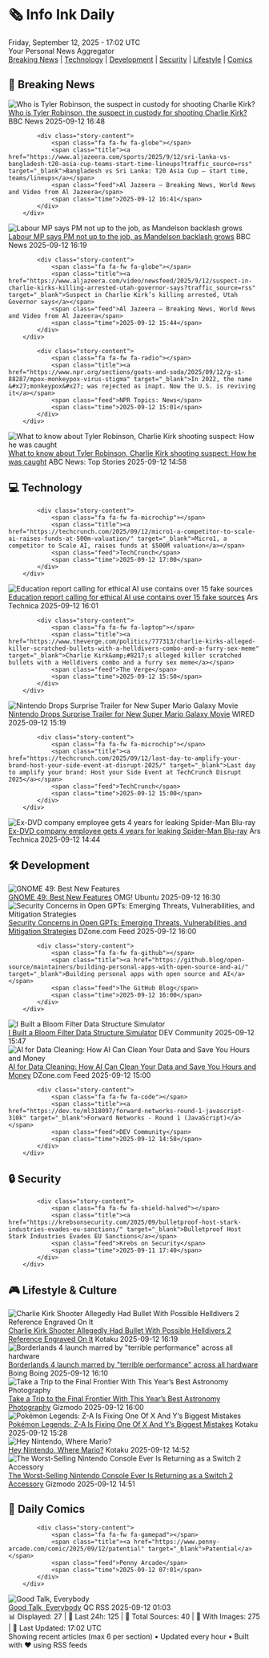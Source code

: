 <!-- Processing 54 RSS feeds at 2025-09-12 17:01:45 UTC -->
<!-- Processing: XKCD -->
<!-- Processing: Penny Arcade -->
<!-- Processing: Poorly Drawn Lines -->
<!-- Processing: Cyanide & Happiness -->
<!-- Processing: Girl Genius -->
<!-- Processing: BBC World News -->
<!-- Processing: BBC Breaking News -->
<!-- Processing: Al Jazeera Breaking News -->
<!-- Processing: CBC News -->
<!-- Error processing https://rss.cbc.ca/lineup/topstories.xml: The read operation timed out -->
<!-- Processing: Reuters Top News -->
<!-- Processing: Associated Press Breaking -->
<!-- Processing: ABC News Breaking -->
<!-- Processing: NBC News Breaking -->
<!-- Processing: TechCrunch -->
<!-- Processing: Ars Technica -->
<!-- Processing: O'Reilly Radar -->
<!-- Processing: Slashdot -->
<!-- Processing: Lobsters Python -->
<!-- Processing: Phoronix Linux News -->
<!-- Processing: It's FOSS -->
<!-- Processing: OMG! Ubuntu -->
<!-- Processing: DistroWatch -->
<!-- Processing: Red Hat Blog -->
<!-- Processing: GitHub Blog -->
<!-- Processing: GitLab Blog -->
<!-- Processing: DZone -->
<!-- Processing: Martin Fowler -->
<!-- Processing: Kotaku -->
<!-- Processing: Boing Boing -->
<!-- Generated 10 new posts out of 29 feeds processed -->
<div class="newspaper-header">
    <h1 class="newspaper-title">🗞️ Info Ink Daily</h1>
    <div class="newspaper-date">Friday, September 12, 2025 - 17:02 UTC</div>
    <div class="newspaper-subtitle">Your Personal News Aggregator</div>
</div>

<div class="newspaper-nav">
    <a href="#breaking">Breaking News</a> |
    <a href="#tech">Technology</a> |
    <a href="#dev">Development</a> |
    <a href="#security">Security</a> |
    <a href="#lifestyle">Lifestyle</a> |
    <a href="#webcomics">Comics</a>
</div>

<div class="news-section breaking-news" id="breaking">
<h2 class="section-header">🚨 Breaking News</h2>
<div class="stories-container">
<div class="story">
            <img src="https://ichef.bbci.co.uk/ace/standard/240/cpsprodpb/0f7d/live/c4a48080-8ff5-11f0-9cf6-cbf3e73ce2b9.png" alt="Who is Tyler Robinson, the suspect in custody for shooting Charlie Kirk?" class="story-image" loading="lazy" onerror="this.style.display='none'">
            <div class="story-content">
                <span class="fa fa-fw fa-earth-americas"></span>
                <span class="title"><a href="https://www.bbc.com/news/articles/cp8wl2y66p9o?at_medium=RSS&at_campaign=rss" target="_blank">Who is Tyler Robinson, the suspect in custody for shooting Charlie Kirk?</a></span>
                <span class="feed">BBC News</span>
                <span class="time">2025-09-12 16:48</span>
            </div>
        </div>
<div class="story">
            
            <div class="story-content">
                <span class="fa fa-fw fa-globe"></span>
                <span class="title"><a href="https://www.aljazeera.com/sports/2025/9/12/sri-lanka-vs-bangladesh-t20-asia-cup-teams-start-time-lineups?traffic_source=rss" target="_blank">Bangladesh vs Sri Lanka: T20 Asia Cup – start time, teams/lineups</a></span>
                <span class="feed">Al Jazeera – Breaking News, World News and Video from Al Jazeera</span>
                <span class="time">2025-09-12 16:41</span>
            </div>
        </div>
<div class="story">
            <img src="https://ichef.bbci.co.uk/ace/standard/240/cpsprodpb/eb1a/live/3a20b7a0-8fe9-11f0-bc75-8732789f1605.jpg" alt="Labour MP says PM not up to the job, as Mandelson backlash grows" class="story-image" loading="lazy" onerror="this.style.display='none'">
            <div class="story-content">
                <span class="fa fa-fw fa-flag"></span>
                <span class="title"><a href="https://www.bbc.com/news/articles/cx238pwwqg6o?at_medium=RSS&at_campaign=rss" target="_blank">Labour MP says PM not up to the job, as Mandelson backlash grows</a></span>
                <span class="feed">BBC News</span>
                <span class="time">2025-09-12 16:19</span>
            </div>
        </div>
<div class="story">
            
            <div class="story-content">
                <span class="fa fa-fw fa-globe"></span>
                <span class="title"><a href="https://www.aljazeera.com/video/newsfeed/2025/9/12/suspect-in-charlie-kirks-killing-arrested-utah-governor-says?traffic_source=rss" target="_blank">Suspect in Charlie Kirk’s killing arrested, Utah Governor says</a></span>
                <span class="feed">Al Jazeera – Breaking News, World News and Video from Al Jazeera</span>
                <span class="time">2025-09-12 15:44</span>
            </div>
        </div>
<div class="story">
            
            <div class="story-content">
                <span class="fa fa-fw fa-radio"></span>
                <span class="title"><a href="https://www.npr.org/sections/goats-and-soda/2025/09/12/g-s1-88287/mpox-monkeypox-virus-stigma" target="_blank">In 2022, the name &#x27;monkeypox&#x27; was rejected as inapt. Now the U.S. is reviving it</a></span>
                <span class="feed">NPR Topics: News</span>
                <span class="time">2025-09-12 15:01</span>
            </div>
        </div>
<div class="story">
            <img src="https://s.abcnews.com/images/US/charlie-kirk-15-gty-gmh-250911_1757612817020_hpMain_4x3t_384.jpg" alt="What to know about Tyler Robinson, Charlie Kirk shooting suspect: How he was caught" class="story-image" loading="lazy" onerror="this.style.display='none'">
            <div class="story-content">
                <span class="fa fa-fw fa-tv"></span>
                <span class="title"><a href="https://abcnews.go.com/US/tyler-robinson-charlie-kirk-suspect-shooter-utah/story?id=125474359" target="_blank">What to know about Tyler Robinson, Charlie Kirk shooting suspect: How he was caught</a></span>
                <span class="feed">ABC News: Top Stories</span>
                <span class="time">2025-09-12 14:58</span>
            </div>
        </div>
</div>
</div>
<div class="news-section tech-news" id="tech">
<h2 class="section-header">💻 Technology</h2>
<div class="stories-container">
<div class="story">
            
            <div class="story-content">
                <span class="fa fa-fw fa-microchip"></span>
                <span class="title"><a href="https://techcrunch.com/2025/09/12/micro1-a-competitor-to-scale-ai-raises-funds-at-500m-valuation/" target="_blank">Micro1, a competitor to Scale AI, raises funds at $500M valuation</a></span>
                <span class="feed">TechCrunch</span>
                <span class="time">2025-09-12 17:00</span>
            </div>
        </div>
<div class="story">
            <img src="https://cdn.arstechnica.net/wp-content/uploads/2025/09/newfoudnland_lighthouse-500x500.jpg" alt="Education report calling for ethical AI use contains over 15 fake sources" class="story-image" loading="lazy" onerror="this.style.display='none'">
            <div class="story-content">
                <span class="fa fa-fw fa-cog"></span>
                <span class="title"><a href="https://arstechnica.com/ai/2025/09/education-report-calling-for-ethical-ai-use-contains-over-15-fake-sources/" target="_blank">Education report calling for ethical AI use contains over 15 fake sources</a></span>
                <span class="feed">Ars Technica</span>
                <span class="time">2025-09-12 16:01</span>
            </div>
        </div>
<div class="story">
            
            <div class="story-content">
                <span class="fa fa-fw fa-laptop"></span>
                <span class="title"><a href="https://www.theverge.com/politics/777313/charlie-kirks-alleged-killer-scratched-bullets-with-a-helldivers-combo-and-a-furry-sex-meme" target="_blank">Charlie Kirk&amp;#8217;s alleged killer scratched bullets with a Helldivers combo and a furry sex meme</a></span>
                <span class="feed">The Verge</span>
                <span class="time">2025-09-12 15:50</span>
            </div>
        </div>
<div class="story">
            <img src="https://media.wired.com/photos/68c428b8a29b822c3095e940/master/pass/091225-culture-Super-Mario.jpg" alt="Nintendo Drops Surprise Trailer for New Super Mario Galaxy Movie" class="story-image" loading="lazy" onerror="this.style.display='none'">
            <div class="story-content">
                <span class="fa fa-fw fa-bolt"></span>
                <span class="title"><a href="https://www.wired.com/story/super-mario-galaxy-movie-new-trailer/" target="_blank">Nintendo Drops Surprise Trailer for New Super Mario Galaxy Movie</a></span>
                <span class="feed">WIRED</span>
                <span class="time">2025-09-12 15:19</span>
            </div>
        </div>
<div class="story">
            
            <div class="story-content">
                <span class="fa fa-fw fa-microchip"></span>
                <span class="title"><a href="https://techcrunch.com/2025/09/12/last-day-to-amplify-your-brand-host-your-side-event-at-disrupt-2025/" target="_blank">Last day to amplify your brand: Host your Side Event at TechCrunch Disrupt 2025</a></span>
                <span class="feed">TechCrunch</span>
                <span class="time">2025-09-12 15:00</span>
            </div>
        </div>
<div class="story">
            <img src="https://cdn.arstechnica.net/wp-content/uploads/2025/09/Spider-Man-No-Way-Home-Blu-Ray-via-Sony-Pictures-500x500.jpg" alt="Ex-DVD company employee gets 4 years for leaking Spider-Man Blu-ray" class="story-image" loading="lazy" onerror="this.style.display='none'">
            <div class="story-content">
                <span class="fa fa-fw fa-cog"></span>
                <span class="title"><a href="https://arstechnica.com/tech-policy/2025/09/ex-dvd-company-employee-gets-4-years-for-leaking-spider-man-blu-ray/" target="_blank">Ex-DVD company employee gets 4 years for leaking Spider-Man Blu-ray</a></span>
                <span class="feed">Ars Technica</span>
                <span class="time">2025-09-12 14:44</span>
            </div>
        </div>
</div>
</div>
<div class="news-section dev-news" id="dev">
<h2 class="section-header">🛠️ Development</h2>
<div class="stories-container">
<div class="story">
            <img src="https://i0.wp.com/www.omgubuntu.co.uk/wp-content/uploads/2025/09/GNOME-49-Features.jpg?resize=406%2C232&amp;ssl=1" alt="GNOME 49: Best New Features" class="story-image" loading="lazy" onerror="this.style.display='none'">
            <div class="story-content">
                <span class="fa fa-fw fa-ubuntu"></span>
                <span class="title"><a href="https://www.omgubuntu.co.uk/2025/09/gnome-49-new-features" target="_blank">GNOME 49: Best New Features</a></span>
                <span class="feed">OMG! Ubuntu</span>
                <span class="time">2025-09-12 16:30</span>
            </div>
        </div>
<div class="story">
            <img src="https://dz2cdn1.dzone.com/thumbnail?fid=18617224&w=600" alt="Security Concerns in Open GPTs: Emerging Threats, Vulnerabilities, and Mitigation Strategies" class="story-image" loading="lazy" onerror="this.style.display='none'">
            <div class="story-content">
                <span class="fa fa-fw fa-newspaper"></span>
                <span class="title"><a href="https://dzone.com/articles/security-concerns-in-open-gpts" target="_blank">Security Concerns in Open GPTs: Emerging Threats, Vulnerabilities, and Mitigation Strategies</a></span>
                <span class="feed">DZone.com Feed</span>
                <span class="time">2025-09-12 16:00</span>
            </div>
        </div>
<div class="story">
            
            <div class="story-content">
                <span class="fa fa-fw fa-github"></span>
                <span class="title"><a href="https://github.blog/open-source/maintainers/building-personal-apps-with-open-source-and-ai/" target="_blank">Building personal apps with open source and AI</a></span>
                <span class="feed">The GitHub Blog</span>
                <span class="time">2025-09-12 16:00</span>
            </div>
        </div>
<div class="story">
            <img src="https://media2.dev.to/dynamic/image/width=800%2Cheight=%2Cfit=scale-down%2Cgravity=auto%2Cformat=auto/https%3A%2F%2Fdev-to-uploads.s3.amazonaws.com%2Fuploads%2Farticles%2Fniyrtu3xy0wa31e4xp5j.png" alt="I Built a Bloom Filter Data Structure Simulator" class="story-image" loading="lazy" onerror="this.style.display='none'">
            <div class="story-content">
                <span class="fa fa-fw fa-code"></span>
                <span class="title"><a href="https://dev.to/zeedu_dev/i-built-a-bloom-filter-data-structure-simulator-2o3l" target="_blank">I Built a Bloom Filter Data Structure Simulator</a></span>
                <span class="feed">DEV Community</span>
                <span class="time">2025-09-12 15:47</span>
            </div>
        </div>
<div class="story">
            <img src="https://dz2cdn1.dzone.com/thumbnail?fid=18617221&w=600" alt="AI for Data Cleaning: How AI Can Clean Your Data and Save You Hours and Money" class="story-image" loading="lazy" onerror="this.style.display='none'">
            <div class="story-content">
                <span class="fa fa-fw fa-newspaper"></span>
                <span class="title"><a href="https://dzone.com/articles/ai-for-data-cleaning" target="_blank">AI for Data Cleaning: How AI Can Clean Your Data and Save You Hours and Money</a></span>
                <span class="feed">DZone.com Feed</span>
                <span class="time">2025-09-12 15:00</span>
            </div>
        </div>
<div class="story">
            
            <div class="story-content">
                <span class="fa fa-fw fa-code"></span>
                <span class="title"><a href="https://dev.to/ml318097/forward-networks-round-1-javascript-310k" target="_blank">Forward Networks - Round 1 (JavaScript)</a></span>
                <span class="feed">DEV Community</span>
                <span class="time">2025-09-12 14:58</span>
            </div>
        </div>
</div>
</div>
<div class="news-section security-news" id="security">
<h2 class="section-header">🔒 Security</h2>
<div class="stories-container">
<div class="story">
            
            <div class="story-content">
                <span class="fa fa-fw fa-shield-halved"></span>
                <span class="title"><a href="https://krebsonsecurity.com/2025/09/bulletproof-host-stark-industries-evades-eu-sanctions/" target="_blank">Bulletproof Host Stark Industries Evades EU Sanctions</a></span>
                <span class="feed">Krebs on Security</span>
                <span class="time">2025-09-11 17:40</span>
            </div>
        </div>
</div>
</div>
<div class="news-section lifestyle-news" id="lifestyle">
<h2 class="section-header">🎮 Lifestyle & Culture</h2>
<div class="stories-container">
<div class="story">
            <img src="https://kotaku.com/app/uploads/2025/09/bullet.jpg" alt="Charlie Kirk Shooter Allegedly Had Bullet With Possible Helldivers 2 Reference Engraved On It" class="story-image" loading="lazy" onerror="this.style.display='none'">
            <div class="story-content">
                <span class="fa fa-fw fa-gamepad"></span>
                <span class="title"><a href="https://kotaku.com/charlie-kirk-shooter-helldivers-bullet-engraving-2000625439" target="_blank">Charlie Kirk Shooter Allegedly Had Bullet With Possible Helldivers 2 Reference Engraved On It</a></span>
                <span class="feed">Kotaku</span>
                <span class="time">2025-09-12 16:19</span>
            </div>
        </div>
<div class="story">
            <img src="https://i0.wp.com/boingboing.net/wp-content/uploads/2025/09/Borderlands-4-review_jpg_75.jpg?fit=1200%2C720&amp;quality=60&amp;ssl=1" alt="Borderlands 4 launch marred by &quot;terrible performance&quot; across all hardware" class="story-image" loading="lazy" onerror="this.style.display='none'">
            <div class="story-content">
                <span class="fa fa-fw fa-arrow-right"></span>
                <span class="title"><a href="https://boingboing.net/2025/09/12/borderlands-4-launch-marred-by-terrible-performance-across-all-hardware.html" target="_blank">Borderlands 4 launch marred by &quot;terrible performance&quot; across all hardware</a></span>
                <span class="feed">Boing Boing</span>
                <span class="time">2025-09-12 16:10</span>
            </div>
        </div>
<div class="story">
            <img src="https://gizmodo.com/app/uploads/2025/09/zwo-astronomy-the-comet-12p-pons-brooks-dan-bartlett.jpg" alt="Take a Trip to the Final Frontier With This Year’s Best Astronomy Photography" class="story-image" loading="lazy" onerror="this.style.display='none'">
            <div class="story-content">
                <span class="fa fa-fw fa-computer"></span>
                <span class="title"><a href="https://gizmodo.com/take-a-trip-to-the-final-frontier-with-this-years-best-astronomy-photography-2000658088" target="_blank">Take a Trip to the Final Frontier With This Year’s Best Astronomy Photography</a></span>
                <span class="feed">Gizmodo</span>
                <span class="time">2025-09-12 16:00</span>
            </div>
        </div>
<div class="story">
            <img src="https://kotaku.com/app/uploads/2025/09/mega_stones_thumbnail-1192w.jpg" alt="Pokémon Legends: Z-A Is Fixing One Of X And Y‘s Biggest Mistakes" class="story-image" loading="lazy" onerror="this.style.display='none'">
            <div class="story-content">
                <span class="fa fa-fw fa-gamepad"></span>
                <span class="title"><a href="https://kotaku.com/pokemon-legends-za-mega-evolution-greninja-delphox-2000625428" target="_blank">Pokémon Legends: Z-A Is Fixing One Of X And Y‘s Biggest Mistakes</a></span>
                <span class="feed">Kotaku</span>
                <span class="time">2025-09-12 15:28</span>
            </div>
        </div>
<div class="story">
            <img src="https://kotaku.com/app/uploads/2025/09/mariomissing.jpg" alt="Hey Nintendo, Where Mario?" class="story-image" loading="lazy" onerror="this.style.display='none'">
            <div class="story-content">
                <span class="fa fa-fw fa-gamepad"></span>
                <span class="title"><a href="https://kotaku.com/3d-mario-game-switch-2-missing-nintendo-direct-2000625355" target="_blank">Hey Nintendo, Where Mario?</a></span>
                <span class="feed">Kotaku</span>
                <span class="time">2025-09-12 14:52</span>
            </div>
        </div>
<div class="story">
            <img src="https://gizmodo.com/app/uploads/2025/09/Virtual-Boy-Nintendo-Switch-2-1.jpg" alt="The Worst-Selling Nintendo Console Ever Is Returning as a Switch 2 Accessory" class="story-image" loading="lazy" onerror="this.style.display='none'">
            <div class="story-content">
                <span class="fa fa-fw fa-computer"></span>
                <span class="title"><a href="https://gizmodo.com/the-worst-selling-nintendo-console-ever-is-returning-as-a-switch-2-accessory-2000658149" target="_blank">The Worst-Selling Nintendo Console Ever Is Returning as a Switch 2 Accessory</a></span>
                <span class="feed">Gizmodo</span>
                <span class="time">2025-09-12 14:51</span>
            </div>
        </div>
</div>
</div>
<div class="news-section webcomics-section" id="webcomics">
<h2 class="section-header">🎨 Daily Comics</h2>
<div class="stories-container">
<div class="story">
            
            <div class="story-content">
                <span class="fa fa-fw fa-gamepad"></span>
                <span class="title"><a href="https://www.penny-arcade.com/comic/2025/09/12/patential" target="_blank">Patential</a></span>
                <span class="feed">Penny Arcade</span>
                <span class="time">2025-09-12 07:01</span>
            </div>
        </div>
<div class="story">
            <img src="http://www.questionablecontent.net/comics/5656.png" alt="Good Talk, Everybody" class="story-image" loading="lazy" onerror="this.style.display='none'">
            <div class="story-content">
                <span class="fa fa-fw fa-music"></span>
                <span class="title"><a href="http://questionablecontent.net/view.php?comic=5656" target="_blank">Good Talk, Everybody</a></span>
                <span class="feed">QC RSS</span>
                <span class="time">2025-09-12 01:03</span>
            </div>
        </div>
</div>
</div>

<div class="newspaper-footer">
    <div class="stats">
        📊 Displayed: 27 | 📅 Last 24h: 125 | 📡 Total Sources: 40 | 📸 With Images: 275 |
        🔄 Last Updated: 17:02 UTC
    </div>
    <div class="footer-note">
        Showing recent articles (max 6 per section) • Updated every hour • Built with ❤️ using RSS feeds
    </div>
</div>
